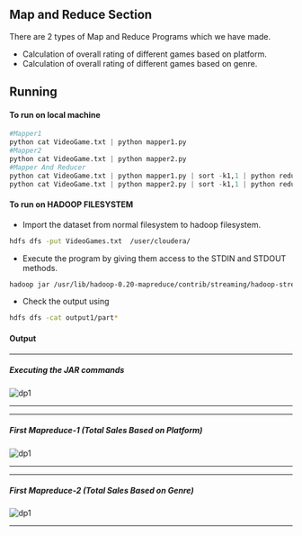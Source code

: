 ## Map and Reduce Section

There are 2 types of Map and Reduce Programs which we have made.

- Calculation of overall rating of different games based on platform.
- Calculation of overall rating of different games based on genre.

## Running
#### To run on local machine
```python
#Mapper1
python cat VideoGame.txt | python mapper1.py
#Mapper2
python cat VideoGame.txt | python mapper2.py
#Mapper And Reducer
python cat VideoGame.txt | python mapper1.py | sort -k1,1 | python reducer1.py 
python cat VideoGame.txt | python mapper2.py | sort -k1,1 | python reducer2.py 
```

#### To run on HADOOP FILESYSTEM
- Import the dataset from normal filesystem to hadoop filesystem.
```bash
hdfs dfs -put VideoGames.txt  /user/cloudera/
```
- Execute the program by giving them access to the STDIN and STDOUT methods.
```bash
hadoop jar /usr/lib/hadoop-0.20-mapreduce/contrib/streaming/hadoop-streaming-2.6.0-mr1-cdh5.13.0.jar -Dmapred.reduce.tasks=1 -file /home/cloudera/Desktop/MR-1/mapper.py /home/cloudera/Desktop/MR-1/reducer.py -mapper "python mapper.py" -reducer "python reducer.py" -input /user/cloudera/VideoGames.txt -output /user/cloudera/output1
```
- Check the output using
```bash
hdfs dfs -cat output1/part*
```
#### Output
***
##### Executing the JAR commands
![dp1](https://raw.githubusercontent.com/YashMeh/BigDataProject/master/MapAndReduce/New%20Doc%202019-04-04%2021.29.15_4.jpg)
***
***
##### First Mapreduce-1 (Total Sales Based on Platform)
![dp1](https://raw.githubusercontent.com/YashMeh/BigDataProject/master/MapAndReduce/New%20Doc%202019-04-04%2021.29.15_5.jpg)
***
***
##### First Mapreduce-2 (Total Sales Based on Genre)
![dp1](https://raw.githubusercontent.com/YashMeh/BigDataProject/master/MapAndReduce/New%20Doc%202019-04-04%2021.29.15_7.jpg)
***






